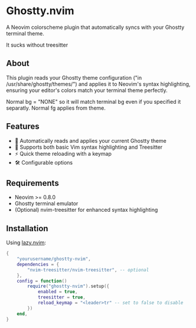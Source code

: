 # Ghostty.nvim

A Neovim colorscheme plugin that automatically syncs with your Ghostty terminal theme.

It sucks without treesitter

## About

This plugin reads your Ghostty theme configuration ("in /usr/share/ghostty/themes/") and applies it to Neovim's syntax highlighting, ensuring your editor's colors match your terminal theme perfectly.

Normal bg = "NONE" so it will match terminal bg even if you specified it separatly.
Normal fg applies from theme.

## Features

- 🔄 Automatically reads and applies your current Ghostty theme
- 🎨 Supports both basic Vim syntax highlighting and Treesitter
- ⚡ Quick theme reloading with a keymap
- 🛠️ Configurable options

## Requirements

- Neovim >= 0.8.0
- Ghostty terminal emulator
- (Optional) nvim-treesitter for enhanced syntax highlighting

## Installation

Using [lazy.nvim](https://github.com/folke/lazy.nvim):

```lua
{
    "yourusername/ghostty-nvim",
    dependencies = {
        "nvim-treesitter/nvim-treesitter", -- optional
    },
    config = function()
        require("ghostty-nvim").setup({
            enabled = true,
            treesitter = true,
            reload_keymap = "<leader>tr" -- set to false to disable
        })
    end,
}

